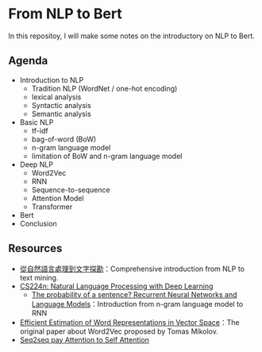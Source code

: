 # From NLP to Bert

In this repositoy, I will make some notes on the introductory on NLP to Bert.

## Agenda

- Introduction to NLP
  - Tradition NLP (WordNet / one-hot encoding)
  - lexical analysis
  - Syntactic analysis
  - Semantic analysis
- Basic NLP
  - tf-idf
  - bag-of-word (BoW)
  - n-gram language model
  - limitation of BoW and n-gram language model
- Deep NLP
  - Word2Vec
  - RNN
  - Sequence-to-sequence
  - Attention Model
  - Transformer
- Bert
- Conclusion


## Resources
- [從自然語言處理到文字探勘](https://www.slideshare.net/YiShinChen1/ss-104503736)：Comprehensive introduction from NLP to text mining.
- [CS224n: Natural Language Processing with Deep Learning](http://web.stanford.edu/class/cs224n/)
  - [The probability of a sentence? Recurrent Neural Networks and Language Models](http://web.stanford.edu/class/cs224n/slides/cs224n-2019-lecture06-rnnlm.pdf)：Introduction from n-gram language model to RNN
- [Efficient Estimation of Word Representations in Vector Space](https://arxiv.org/pdf/1301.3781.pdf)：The original paper about Word2Vec proposed by Tomas Mikolov. 
- [Seq2seq pay Attention to Self Attention](https://medium.com/@bgg/seq2seq-pay-attention-to-self-attention-part-1-%E4%B8%AD%E6%96%87%E7%89%88-2714bbd92727)
